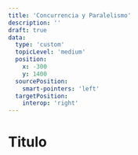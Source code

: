 ```yaml
---
title: 'Concurrencia y Paralelismo'
description: ''
draft: true
data:
  type: 'custom'
  topicLevel: 'medium'
  position:
    x: -300
    y: 1400
  sourcePosition:
    smart-pointers: 'left'
  targetPosition: 
    interop: 'right'
---
```

# Titulo
